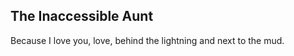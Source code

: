 The Inaccessible Aunt
---------------------
Because I love you, love, behind the lightning and next to the mud.  
